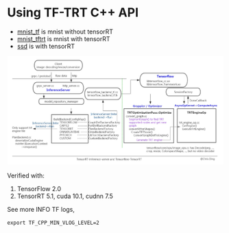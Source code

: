 # Using TF-TRT C++ API 

* [mnist_tf](./mnist_tf) is mnist without tensorRT
* [mnist_tftrt](./mnist_tftrt) is mnist with tensorRT
* [ssd](./ssd) is with tensorRT

![Tensorflow-TensorRT structure](./tf-trt-structure.png)

Verified with:
1. TensorFlow 2.0
2. TensorRT 5.1, cuda 10.1, cudnn 7.5

See more INFO TF logs, 
```
export TF_CPP_MIN_VLOG_LEVEL=2
```
